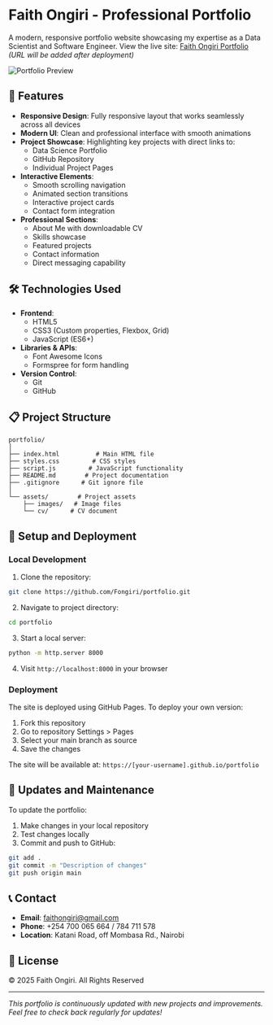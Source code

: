 # Faith Ongiri - Professional Portfolio

A modern, responsive portfolio website showcasing my expertise as a Data Scientist and Software Engineer. View the live site: [Faith Ongiri Portfolio](#) *(URL will be added after deployment)*

![Portfolio Preview](preview.png)

## 🌟 Features

- **Responsive Design**: Fully responsive layout that works seamlessly across all devices
- **Modern UI**: Clean and professional interface with smooth animations
- **Project Showcase**: Highlighting key projects with direct links to:
  - Data Science Portfolio
  - GitHub Repository
  - Individual Project Pages
- **Interactive Elements**: 
  - Smooth scrolling navigation
  - Animated section transitions
  - Interactive project cards
  - Contact form integration
- **Professional Sections**:
  - About Me with downloadable CV
  - Skills showcase
  - Featured projects
  - Contact information
  - Direct messaging capability

## 🛠️ Technologies Used

- **Frontend**:
  - HTML5
  - CSS3 (Custom properties, Flexbox, Grid)
  - JavaScript (ES6+)
- **Libraries & APIs**:
  - Font Awesome Icons
  - Formspree for form handling
- **Version Control**:
  - Git
  - GitHub

## 📋 Project Structure

```
portfolio/
│
├── index.html          # Main HTML file
├── styles.css         # CSS styles
├── script.js         # JavaScript functionality
├── README.md        # Project documentation
├── .gitignore      # Git ignore file
│
└── assets/        # Project assets
    ├── images/   # Image files
    └── cv/      # CV document
```

## 🚀 Setup and Deployment

### Local Development

1. Clone the repository:
```bash
git clone https://github.com/Fongiri/portfolio.git
```

2. Navigate to project directory:
```bash
cd portfolio
```

3. Start a local server:
```bash
python -m http.server 8000
```

4. Visit `http://localhost:8000` in your browser

### Deployment

The site is deployed using GitHub Pages. To deploy your own version:

1. Fork this repository
2. Go to repository Settings > Pages
3. Select your main branch as source
4. Save the changes

The site will be available at: `https://[your-username].github.io/portfolio`

## 🔄 Updates and Maintenance

To update the portfolio:

1. Make changes in your local repository
2. Test changes locally
3. Commit and push to GitHub:
```bash
git add .
git commit -m "Description of changes"
git push origin main
```

## 📞 Contact

- **Email**: faithongiri@gmail.com
- **Phone**: +254 700 065 664 / 784 711 578
- **Location**: Katani Road, off Mombasa Rd., Nairobi

## 📜 License

© 2025 Faith Ongiri. All Rights Reserved

---

*This portfolio is continuously updated with new projects and improvements. Feel free to check back regularly for updates!* 